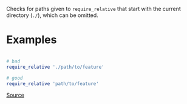 
Checks for paths given to `require_relative` that start with
the current directory (`./`), which can be omitted.

# Examples

```ruby

# bad
require_relative './path/to/feature'

# good
require_relative 'path/to/feature'
```

[Source](http://www.rubydoc.info/gems/rubocop/RuboCop/Cop/Style/RedundantCurrentDirectoryInPath)
